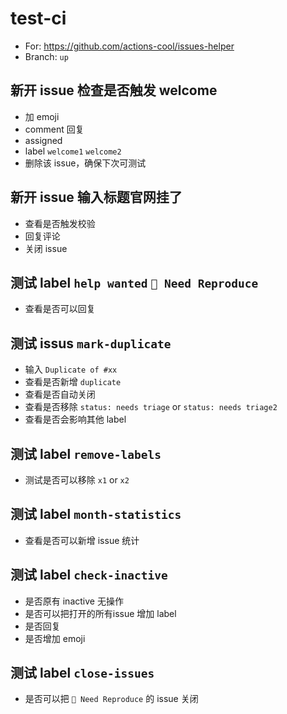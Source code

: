 # test-ci

- For: https://github.com/actions-cool/issues-helper
- Branch: `up`

## 新开 issue 检查是否触发 welcome

- 加 emoji
- comment 回复
- assigned 
- label `welcome1` `welcome2`
- 删除该 issue，确保下次可测试

## 新开 issue 输入标题官网挂了

- 查看是否触发校验
- 回复评论
- 关闭 issue

## 测试 label `help wanted` `🤔 Need Reproduce`

- 查看是否可以回复

## 测试 issus `mark-duplicate`

- 输入 `Duplicate of #xx`
- 查看是否新增 `duplicate`
- 查看是否自动关闭
- 查看是否移除 `status: needs triage` or `status: needs triage2`
- 查看是否会影响其他 label

## 测试 label `remove-labels`

- 测试是否可以移除 `x1` or `x2`

## 测试 label `month-statistics`

- 查看是否可以新增 issue 统计

## 测试 label `check-inactive`

- 是否原有 inactive 无操作
- 是否可以把打开的所有issue 增加 label
- 是否回复
- 是否增加 emoji

## 测试 label `close-issues`

- 是否可以把 `🤔 Need Reproduce` 的 issue 关闭

